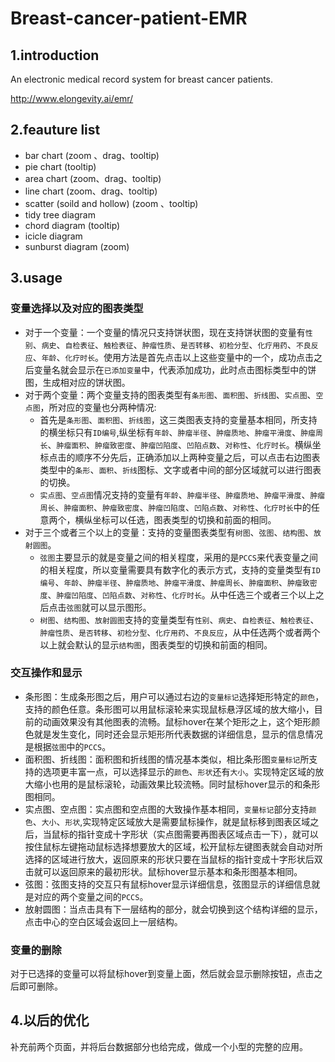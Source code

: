# Breast-cancer-patient-EMR

## 1.introduction
An electronic medical record system for breast cancer patients.

http://www.elongevity.ai/emr/

## 2.feauture list
- bar chart (zoom 、drag、tooltip)
- pie chart (tooltip)
- area chart (zoom、drag、tooltip)
- line chart (zoom、drag、tooltip)
- scatter (soild and hollow) (zoom 、tooltip)
- tidy tree diagram 
- chord diagram (tooltip)
- icicle diagram
- sunburst diagram (zoom)

## 3.usage
### 变量选择以及对应的图表类型
- 对于一个变量：一个变量的情况只支持饼状图，现在支持饼状图的变量有`性别`、`病史`、`自检表征`、`触检表征`、`肿瘤性质`、`是否转移`、`初检分型`、`化疗用药`、`不良反应`、`年龄`、`化疗时长`。使用方法是首先点击以上这些变量中的一个，成功点击之后变量名就会显示在`已添加变量`中，代表添加成功，此时点击图标类型中的饼图，生成相对应的饼状图。
- 对于两个变量：两个变量支持的图表类型有`条形图`、`面积图`、`折线图`、`实点图`、`空点图`，所对应的变量也分两种情况:
  - 首先是`条形图`、`面积图`、`折线图`，这三类图表支持的变量基本相同，所支持的横坐标只有`ID编号`,纵坐标有`年龄`、`肿瘤半径`、`肿瘤质地`、`肿瘤平滑度`、`肿瘤周长`、`肿瘤面积`、`肿瘤致密度`、`肿瘤凹陷度`、`凹陷点数`、`对称性`、`化疗时长`。横纵坐标点击的顺序不分先后，正确添加以上两种变量之后，可以点击右边图表类型中的`条形`、`面积`、`折线`图标、文字或者中间的部分区域就可以进行图表的切换。
  - `实点图`、`空点图`情况支持的变量有`年龄`、`肿瘤半径`、`肿瘤质地`、`肿瘤平滑度`、`肿瘤周长`、`肿瘤面积`、`肿瘤致密度`、`肿瘤凹陷度`、`凹陷点数`、`对称性`、`化疗时长`中的任意两个，横纵坐标可以任选，图表类型的切换和前面的相同。
- 对于三个或者三个以上的变量：支持的变量图表类型有`树图`、`弦图`、`结构图`、`放射圆图`。
  - `弦图`主要显示的就是变量之间的相关程度，采用的是`PCCS`来代表变量之间的相关程度，所以变量需要具有数字化的表示方式，支持的变量类型有`ID编号`、`年龄`、`肿瘤半径`、`肿瘤质地`、`肿瘤平滑度`、`肿瘤周长`、`肿瘤面积`、`肿瘤致密度`、`肿瘤凹陷度`、`凹陷点数`、`对称性`、`化疗时长`。从中任选三个或者三个以上之后点击`弦图`就可以显示图形。
  - `树图`、`结构图`、`放射圆图`支持的变量类型有`性别`、`病史`、`自检表征`、`触检表征`、`肿瘤性质`、`是否转移`、`初检分型`、`化疗用药`、`不良反应`，从中任选两个或者两个以上就会默认的显示`结构图`，图表类型的切换和前面的相同。
### 交互操作和显示
- 条形图：生成条形图之后，用户可以通过右边的`变量标记`选择矩形特定的`颜色`，支持的颜色任意。条形图可以用鼠标滚轮来实现鼠标悬浮区域的放大缩小，目前的动画效果没有其他图表的流畅。鼠标hover在某个矩形之上，这个矩形颜色就是发生变化，同时还会显示矩形所代表数据的详细信息，显示的信息情况是根据`弦图`中的`PCCS`。
- 面积图、折线图：面积图和折线图的情况基本类似，相比条形图`变量标记`所支持的选项更丰富一点，可以选择显示的`颜色`、`形状`还有`大小`。实现特定区域的放大缩小也用的是鼠标滚轮，动画效果比较流畅。同时鼠标hover显示的和条形图相同。
- 实点图、空点图：实点图和空点图的大致操作基本相同，`变量标记`部分支持`颜色`、`大小`、`形状`,实现特定区域放大是需要鼠标操作，就是鼠标移到图表区域之后，当鼠标的指针变成十字形状（实点图需要再图表区域点击一下），就可以按住鼠标左键拖动鼠标选择想要放大的区域，松开鼠标左键图表就会自动对所选择的区域进行放大，返回原来的形状只要在当鼠标的指针变成十字形状后双击就可以返回原来的最初形状。鼠标hover显示基本和条形图基本相同。
- 弦图：弦图支持的交互只有鼠标hover显示详细信息，弦图显示的详细信息就是对应的两个变量之间的`PCCS`。
- 放射圆图：当点击具有下一层结构的部分，就会切换到这个结构详细的显示，点击中心的空白区域会返回上一层结构。
### 变量的删除
对于已选择的变量可以将鼠标hover到变量上面，然后就会显示删除按钮，点击之后即可删除。
## 4.以后的优化
补充前两个页面，并将后台数据部分也给完成，做成一个小型的完整的应用。
